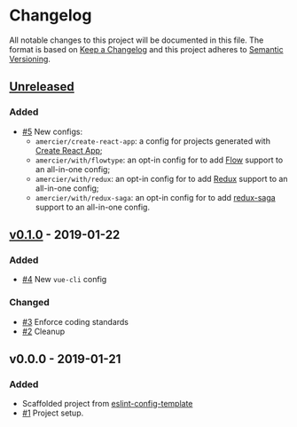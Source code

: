 # Changelog

All notable changes to this project will be documented in this file.
The format is based on [Keep a Changelog](https://keepachangelog.com/en/1.0.0/)
and this project adheres to [Semantic Versioning](https://semver.org/spec/v2.0.0.html).

## [Unreleased]

### Added

- [#5] New configs:
  - `amercier/create-react-app`: a config for projects generated with [Create React App];
  - `amercier/with/flowtype`: an opt-in config for to add [Flow] support to an all-in-one config;
  - `amercier/with/redux`: an opt-in config for to add [Redux] support to an all-in-one config;
  - `amercier/with/redux-saga`: an opt-in config for to add [redux-saga] support to an all-in-one config.

## [v0.1.0] - 2019-01-22

### Added

- [#4] New `vue-cli` config

### Changed

- [#3] Enforce coding standards
- [#2] Cleanup

## v0.0.0 - 2019-01-21

### Added

- Scaffolded project from [eslint-config-template]
- [#1] Project setup.

[eslint-config-template]: https://github.com/amercier/eslint-config-template
[create react app]: https://facebook.github.io/create-react-app/
[flow]: https://flow.org/
[redux]: https://redux.js.org/
[redux-saga]: https://redux-saga.js.org/
[#1]: https://github.com/amercier/eslint-config-amercier/pull/1
[#2]: https://github.com/amercier/eslint-config-amercier/pull/2
[#3]: https://github.com/amercier/eslint-config-amercier/pull/3
[#4]: https://github.com/amercier/eslint-config-amercier/pull/4
[#5]: https://github.com/amercier/eslint-config-amercier/pull/5
[unreleased]: https://github.com/amercier/eslint-config-jsdoc-strict/compare/v0.1.0...HEAD
[v0.1.0]: https://github.com/amercier/eslint-config-jsdoc-strict/compare/v0.0.0...v0.1.0
